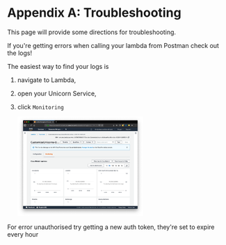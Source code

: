# Appendix A: Troubleshooting

This page will provide some directions for troubleshooting.

If you're getting errors when calling your lambda from Postman check out the logs!

The easiest way to find your logs is

1. navigate to Lambda,

1. open your Unicorn Service,

1. click `Monitoring`

	<img src="images/11-lambda-cloudwatch.png" alt="lambda cloudwatch link" width="60%">


For error unauthorised try getting a new auth token, they're set to expire every hour
```
```
